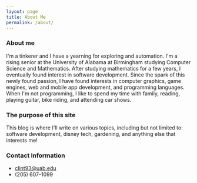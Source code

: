 ```yaml
---
layout: page
title: About Me
permalink: /about/
---
```


### About me
I'm a tinkerer and I have a yearning for exploring and automation. I'm a rising senior at the University of Alabama at Birmingham studying Computer Science and Mathematics. After studying mathematics for a few years, I eventually found interest in software development. Since the spark of this newly found passion, I have found interests in computer graphics, game engines, web and mobile app development, and programming languages. When I'm not programming, I like to spend my time with family, reading, playing guitar, bike riding, and attending car shows.

### The purpose of this site
This blog is where I'll write on various topics, including but not limited to: software development, disney tech, gardening, and anything else that interests me! 

### Contact Information

- clint93@uab.edu
- (205) 607-1099